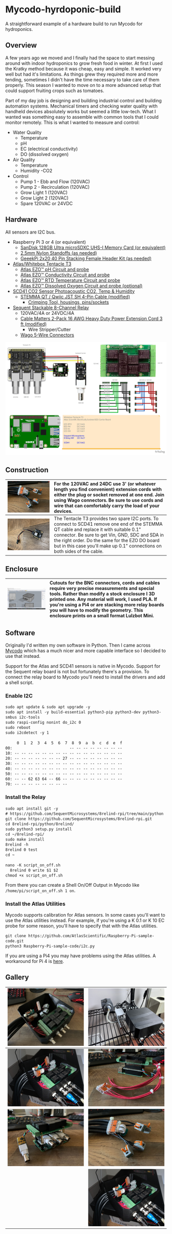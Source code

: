 # Mycodo-hyrdoponic-build
A straightforward example of a hardware build to run Mycodo for hydroponics.

## Overview
A few years ago we moved and I finally had the space to start messing around with indoor hydroponics to grow fresh food in winter. At first I used the Kratky method because it was cheap, easy and simple. It worked very well but had it's limitations. As things grew they required more and more tending, sometimes I didn't have the time necessary to take care of them properly. This season I wanted to move on to a more advanced setup that could support fruiting crops such as tomatoes.

Part of my day job is designing and building industrial control and building automation systems. Mechanical timers and checking water quality with handheld devices absolutely works but seemed a little low-tech. What I wanted was something easy to assemble with common tools that I could monitor remotely. This is what I wanted to measure and control:

- Water Quality
  - Temperature
  - pH
  - EC (electrical conductivity)
  - DO (dissolved oxygen)
- Air Quality
  - Temperature
  - Humidity
  -CO2
- Control
  - Pump 1 - Ebb and Flow (120VAC)
  - Pump 2 - Recirculation (120VAC)
  - Grow Light 1 (120VAC)
  - Grow Light 2 (120VAC)
  - Spare 120VAC or 24VDC

## Hardware
All sensors are I2C bus.
- Raspberry Pi 3 or 4 (or equivalent)
  - [SanDisk 128GB Ultra microSDXC UHS-I Memory Card (or equivalent)](https://smile.amazon.com/gp/product/B08GYKNCCP/ref=ppx_yo_dt_b_asin_title_o04_s00?ie=UTF8&psc=1)
  - [2.5mm Nylon Standoffs (as needed)](https://smile.amazon.com/Generic-Spacer-Assorted-Raspberry-Pi-Standoff/dp/B014J1ZLD6/ref=sr_1_5?crid=3M7GM3E3F7HYO&keywords=2.5+mm+nylon+standoff&qid=1667400137&qu=eyJxc2MiOiIwLjAwIiwicXNhIjoiMC4wMCIsInFzcCI6IjAuMDAifQ%3D%3D&sprefix=2.5+mm+nylon+standoff%2Caps%2C80&sr=8-5)
  - [GeeekPi 2x20 40 Pin Stacking Female Header Kit (as needed)](https://smile.amazon.com/dp/B08GC18NMK?psc=1&ref=ppx_yo2ov_dt_b_product_details)
- [Atlas/Whitebox Tentacle T3](https://atlas-scientific.com/electrical-isolation/whitebox-t3/)
  - [Atlas EZO™ pH Circuit and probe](https://atlas-scientific.com/embedded-solutions/ezo-ph-circuit)
  - [Atlas EZO™ Conductivity Circuit and probe](https://atlas-scientific.com/embedded-solutions/ezo-conductivity-circuit)
  - [Atlas EZO™ RTD Temperature Circuit and probe](https://atlas-scientific.com/embedded-solutions/ezo-rtd-temperature-circuit)
  - [Atlas EZO™ Dissolved Oxygen Circuit and probe (optional)](https://atlas-scientific.com/embedded-solutions/ezo-dissolved-oxygen-circuit/)
- [SCD41 CO2 Sensor Photoacoustic CO2, Temp & Humidity](http://adafru.it/5190)
  - [STEMMA QT / Qwiic JST SH 4-Pin Cable (modified)](https://www.adafruit.com/product/4399)
    - [Crimping Tool, housings, pins/sockets](https://www.pololu.com/product/1928)
- [Sequent Stackable 8-Channel Relay](https://smile.amazon.com/dp/B07KRKS67G?psc=1&ref=ppx_yo2ov_dt_b_product_details)
  - 120VAC/4A or 24VDC/4A 
  - [Cable Matters 2-Pack 16 AWG Heavy Duty Power Extension Cord 3 ft (modified)](https://smile.amazon.com/gp/product/B0153T1KNS/ref=ppx_yo_dt_b_asin_title_o01_s01?ie=UTF8&psc=1)
    - Wire Stripper/Cutter
  - [Wago 5-Wire Connectors](https://www.adafruit.com/product/874)

![9](schematic/pi-hydro2_bb.jpg)

## Construction
| ![7](image/IMG_5568.jpg) | For the 120VAC and 24DC use 3' (or whatever length you find convenient) extension cords with either the plug or socket removed at one end. Join using Wago connectors. Be sure to use cords and wire that can comfortably carry the load of your devices. |
| -- | :------ |
| ![7](image/IMG_5910.jpg) | The Tentacle T3 provides two spare I2C ports. To connect to SCD41 remove one end of the STEMMA QT cable and replace it with suitable 0.1" connector. Be sure to get Vin, GND, SDC and SDA in the right order. Do the same for the EZO DO board but in this case you'll make up 0.1" connections on both sides of the cable. |

## Enclosure
| ![7](enclosure/enclosure.jpg) | Cutouts for the BNC connectors, cords and cables require very precise measurements and special tools. Rather than modify a stock enclosure I 3D printed one.  Any material will work, I used PLA. If you're using a Pi4 or are stacking more relay boards you will have to modify the geometry. This enclosure prints on a small format Lulzbot Mini. |
| -- | :------ |

## Software
Originally I'd written my own software in Python. Then I came across [Mycodo](https://github.com/kizniche/Mycodo) which has a much nicer and more capable interface so I decided to use that instead.

Support for the Atlas and SCD41 sensors is native in Mycodo. Support for the Sequent relay board is not but fortunately there's a provision. To connect the relay board to Mycodo you'll need to install the drivers and add a shell script.

### Enable I2C
```
sudo apt update & sudo apt upgrade -y
sudo apt install -y build-essential python3-pip python3-dev python3-smbus i2c-tools
sudo raspi-config nonint do_i2c 0
sudo reboot
sudo i2cdetect -y 1

     0  1  2  3  4  5  6  7  8  9  a  b  c  d  e  f
00:                         -- -- -- -- -- -- -- -- 
10: -- -- -- -- -- -- -- -- -- -- -- -- -- -- -- -- 
20: -- -- -- -- -- -- -- 27 -- -- -- -- -- -- -- -- 
30: -- -- -- -- -- -- -- -- -- -- -- -- -- -- -- -- 
40: -- -- -- -- -- -- -- -- -- -- -- -- -- -- -- -- 
50: -- -- -- -- -- -- -- -- -- -- -- -- -- -- -- -- 
60: -- -- 62 63 64 -- 66 -- -- -- -- -- -- -- -- -- 
70: -- -- -- -- -- -- -- --  
```

### Install the Relay
```
sudo apt install git -y
# https://github.com/SequentMicrosystems/8relind-rpi/tree/main/python 
git clone https://github.com/SequentMicrosystems/8relind-rpi.git
cd 8relind-rpi/python/8relind/
sudo python3 setup.py install
cd ~/8relind-rpi/
sudo make install
8relind -h
8relind 0 test
cd ~

nano -K script_on_off.sh
  8relind 0 write $1 $2
chmod +x script_on_off.sh
```
From there you can create a Shell On/Off Output in Mycodo like `/home/pi/script_on_off.sh 1 on`.

### Install the Atlas Utilities
Mycodo supports calibration for Atlas sensors. In some cases you'll want to use the Atlas utilities instead. For example, if you're using a K 0.1 or K 10 EC probe for some reason, you'll have to specify that with the Atlas utilities.
```
git clone https://github.com/AtlasScientific/Raspberry-Pi-sample-code.git
python3 Raspberry-Pi-sample-code/i2c.py
```
If you are using a Pi4 you may have problems using the Atlas utilities. A workaround for Pi 4 is [here](https://github.com/AtlasScientific/Raspberry-Pi-sample-code/issues/9).

## Gallery
| ![1](image/IMG_5570.jpg) |  ![2](image/IMG_5677.jpg) |
| --- | --- |
| ![5](image/IMG_5571.jpg) | ![6](image/IMG_5567.jpg) |
| ![3](image/IMG_5566.jpg) | ![4](image/IMG_5568.jpg) |
|  | ![8](image/IMG_5571.jpg) |


